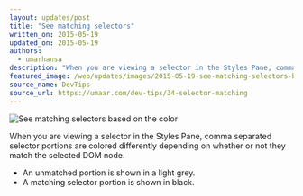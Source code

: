 ```yaml
---
layout: updates/post
title: "See matching selectors"
written_on: 2015-05-19
updated_on: 2015-05-19
authors:
  - umarhansa
description: "When you are viewing a selector in the Styles Pane, comma separated selector portions are colored differently depending on whether or not they match the selected DOM node."
featured_image: /web/updates/images/2015-05-19-see-matching-selectors-based-on-the-color/selector-matching.gif
source_name: DevTips
source_url: https://umaar.com/dev-tips/34-selector-matching
---
```

<img src="/web/updates/images/2015-05-19-see-matching-selectors-based-on-the-color/selector-matching.gif" alt="See matching selectors based on the color">

When you are viewing a selector in the Styles Pane, comma separated selector portions are colored differently depending on whether or not they match the selected DOM node.

<ul>
<li>An unmatched portion is shown in a light grey.</li>
<li>A matching selector portion is shown in black.</li>
</ul>
